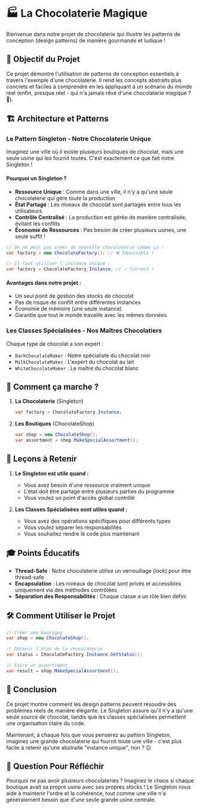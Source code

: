 # 🏭 La Chocolaterie Magique

Bienvenue dans notre projet de chocolaterie qui illustre les patterns de conception (design patterns) de manière gourmande et ludique ! 

## 🎯 Objectif du Projet

Ce projet démontre l'utilisation de patterns de conception essentiels à travers l'exemple d'une chocolaterie. Il rend les concepts abstraits plus concrets et faciles à comprendre en les appliquant à un scénario du monde réel (enfin, presque réel - qui n'a jamais rêvé d'une chocolaterie magique ? 🍫).

## 🏗️ Architecture et Patterns

### Le Pattern Singleton - Notre Chocolaterie Unique

Imaginez une ville où il existe plusieurs boutiques de chocolat, mais une seule usine qui les fournit toutes. C'est exactement ce que fait notre Singleton !

#### Pourquoi un Singleton ?
- **Ressource Unique** : Comme dans une ville, il n'y a qu'une seule chocolaterie qui gère toute la production
- **État Partagé** : Les niveaux de chocolat sont partagés entre tous les utilisateurs
- **Contrôle Centralisé** : La production est gérée de manière centralisée, évitant les conflits
- **Économie de Ressources** : Pas besoin de créer plusieurs usines, une seule suffit !

```csharp
// On ne peut pas créer de nouvelle chocolaterie comme ça :
var factory = new ChocolateFactory(); // ❌ Impossible !

// Il faut utiliser l'instance unique :
var factory = ChocolateFactory.Instance; // ✅ Correct !
```

#### Avantages dans notre projet :
- Un seul point de gestion des stocks de chocolat
- Pas de risque de conflit entre différentes instances
- Économie de mémoire (une seule instance)
- Garantie que tout le monde travaille avec les mêmes données

### Les Classes Spécialisées - Nos Maîtres Chocolatiers

Chaque type de chocolat a son expert :
- `DarkChocolateMaker` : Notre spécialiste du chocolat noir
- `MilkChocolateMaker` : L'expert du chocolat au lait
- `WhiteChocolateMaker` : Le maître du chocolat blanc

## 🚀 Comment ça marche ?

1. **La Chocolaterie** (Singleton)
   ```csharp
   var factory = ChocolateFactory.Instance;
   ```

2. **Les Boutiques** (ChocolateShop)
   ```csharp
   var shop = new ChocolateShop();
   var assortment = shop.MakeSpecialAssortment();
   ```

## 📝 Leçons à Retenir

1. **Le Singleton est utile quand :**
   - Vous avez besoin d'une ressource vraiment unique
   - L'état doit être partagé entre plusieurs parties du programme
   - Vous voulez un point d'accès global contrôlé

2. **Les Classes Spécialisées sont utiles quand :**
   - Vous avez des opérations spécifiques pour différents types
   - Vous voulez séparer les responsabilités
   - Vous souhaitez rendre le code plus maintenant

## 🎓 Points Éducatifs

- **Thread-Safe** : Notre chocolaterie utilise un verrouillage (lock) pour être thread-safe
- **Encapsulation** : Les niveaux de chocolat sont privés et accessibles uniquement via des méthodes contrôlées
- **Séparation des Responsabilités** : Chaque classe a un rôle bien défini

## 🛠️ Comment Utiliser le Projet

```csharp
// Créer une boutique
var shop = new ChocolateShop();

// Obtenir l'état de la chocolaterie
var status = ChocolateFactory.Instance.GetStatus();

// Faire un assortiment
var result = shop.MakeSpecialAssortment();
```

## 🎯 Conclusion

Ce projet montre comment les design patterns peuvent résoudre des problèmes réels de manière élégante. Le Singleton assure qu'il n'y a qu'une seule source de chocolat, tandis que les classes spécialisées permettent une organisation claire du code.

Maintenant, à chaque fois que vous penserez au pattern Singleton, imaginez une grande chocolaterie qui fournit toute une ville - c'est plus facile à retenir qu'une abstraite "instance unique", non ? 😉

## 🤔 Question Pour Réfléchir

Pourquoi ne pas avoir plusieurs chocolateries ? Imaginez le chaos si chaque boutique avait sa propre usine avec ses propres stocks ! Le Singleton nous aide à maintenir l'ordre et la cohérence, tout comme une ville n'a généralement besoin que d'une seule grande usine centrale.
